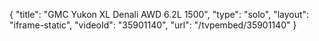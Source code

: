 {
    "title": "GMC Yukon XL Denali AWD 6.2L 1500",
    "type": "solo",
    "layout": "iframe-static",
    "videoId": "35901140",
    "url": "\/tvpembed\/35901140"
}